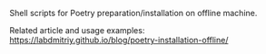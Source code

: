 Shell scripts for Poetry preparation/installation on offline machine.

Related article and usage examples:  
https://labdmitriy.github.io/blog/poetry-installation-offline/
